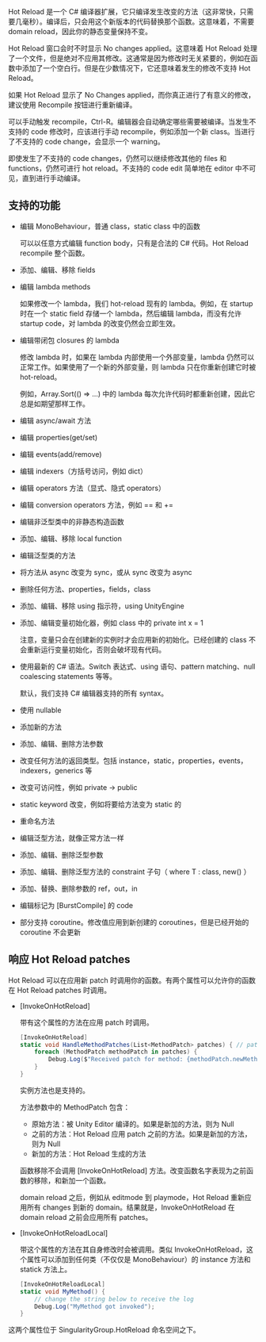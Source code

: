 Hot Reload 是一个 C# 编译器扩展，它只编译发生改变的方法（这非常快，只需要几毫秒）。编译后，只会用这个新版本的代码替换那个函数。这意味着，不需要 domain reload，因此你的静态变量保持不变。

Hot Reload 窗口会时不时显示 No changes applied。这意味着 Hot Reload 处理了一个文件，但是绝对不应用其修改。这通常是因为修改时无关紧要的，例如在函数中添加了一个空白行。但是在少数情况下，它还意味着发生的修改不支持 Hot Reload。

如果 Hot Reload 显示了 No Changes applied，而你真正进行了有意义的修改，建议使用 Recompile 按钮进行重新编译。

可以手动触发 recompile，Ctrl-R。编辑器会自动确定哪些需要被编译。当发生不支持的 code 修改时，应该进行手动 recompile，例如添加一个新 class。当进行了不支持的 code change，会显示一个 warning。

即使发生了不支持的 code changes，仍然可以继续修改其他的 files 和 functions，仍然可进行 hot reload。不支持的 code edit 简单地在 editor 中不可见，直到进行手动编译。

## 支持的功能

- 编辑 MonoBehaviour，普通 class，static class 中的函数

  可以以任意方式编辑 function body，只有是合法的 C# 代码。Hot Reload recompile 整个函数。

- 添加、编辑、移除 fields

- 编辑 lambda methods

  如果修改一个 lambda，我们 hot-reload 现有的 lambda。例如，在 startup 时在一个 static field 存储一个 lambda，然后编辑 lambda，而没有允许 startup code，对 lambda 的改变仍然会立即生效。

- 编辑带闭包 closures 的 lambda

  修改 lambda 时，如果在 lambda 内部使用一个外部变量，lambda 仍然可以正常工作。如果使用了一个新的外部变量，则 lambda 只在你重新创建它时被 hot-reload。

  例如，Array.Sort(() => ...) 中的 lambda 每次允许代码时都重新创建，因此它总是如期望那样工作。

- 编辑 async/await 方法

- 编辑 properties(get/set)

- 编辑 events(add/remove)

- 编辑 indexers（方括号访问，例如 dict）

- 编辑 operators 方法（显式、隐式 operators）

- 编辑 conversion operators 方法，例如 == 和 +=

- 编辑非泛型类中的非静态构造函数

- 添加、编辑、移除 local function

- 编辑泛型类的方法

- 将方法从 async 改变为 sync，或从 sync 改变为 async

- 删除任何方法、properties，fields，class

- 添加、编辑、移除 using 指示符，using UnityEngine

- 添加、编辑变量初始化器，例如 class 中的 private int x = 1

  注意，变量只会在创建新的实例时才会应用新的初始化。已经创建的 class 不会重新运行变量初始化，否则会破坏现有代码。

- 使用最新的 C# 语法。Switch 表达式、using 语句、pattern matching、null coalescing statements 等等。

  默认，我们支持 C# 编辑器支持的所有 syntax。

- 使用 nullable

- 添加新的方法

- 添加、编辑、删除方法参数

- 改变任何方法的返回类型。包括 instance，static，properties，events，indexers，generics 等

- 改变可访问性，例如 private -> public

- static keyword 改变，例如将要给方法变为 static 的

- 重命名方法

- 编辑泛型方法，就像正常方法一样

- 添加、编辑、删除泛型参数

- 添加、编辑、删除泛型方法的 constraint 子句（ where T : class, new() ）

- 添加、替换、删除参数的 ref，out，in

- 编辑标记为 [BurstCompile] 的 code

- 部分支持 coroutine。修改值应用到新创建的 coroutines，但是已经开始的 coroutine 不会更新

## 响应 Hot Reload patches

Hot Reload 可以在应用新 patch 时调用你的函数。有两个属性可以允许你的函数在 Hot Reload patches 时调用。

- [InvokeOnHotReload]

  带有这个属性的方法在应用 patch 时调用。

  ```C#
  [InvokeOnHotReload]
  static void HandleMethodPatches(List<MethodPatch> patches) { // patches parameter is optional
      foreach (MethodPatch methodPatch in patches) {
          Debug.Log($"Received patch for method: {methodPatch.newMethod.Name}");
      }
  }
  ```

  实例方法也是支持的。

  方法参数中的 MethodPatch 包含：

  - 原始方法：被 Unity Editor 编译的。如果是新加的方法，则为 Null
  - 之前的方法：Hot Reload 应用 patch 之前的方法。如果是新加的方法，则为 Null
  - 新加的方法：Hot Reload 生成的方法

  函数移除不会调用 [InvokeOnHotReload] 方法。改变函数名字表现为之前函数的移除，和新加一个函数。

  domain reload 之后，例如从 editmode 到 playmode，Hot Reload 重新应用所有 changes 到新的 domain。结果就是，InvokeOnHotReload 在 domain reload 之前会应用所有 patches。

- [InvokeOnHotReloadLocal]

  带这个属性的方法在其自身修改时会被调用。类似 InvokeOnHotReload，这个属性可以添加到任何类（不仅仅是 MonoBehaviour）的 instance 方法和 statick 方法上。

  ```C#
  [InvokeOnHotReloadLocal]
  static void MyMethod() {
      // change the string below to receive the log
      Debug.Log("MyMethod got invoked");
  }
  ```

这两个属性位于 SingularityGroup.HotReload 命名空间之下。

